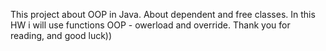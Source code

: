 This project about OOP in Java. About dependent and free classes. In this HW i will use functions OOP - owerload and override. Thank you for reading, and good luck)) 
